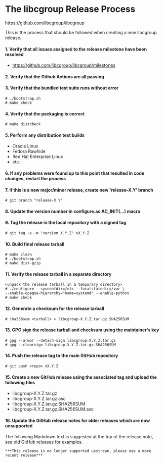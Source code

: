 The libcgroup Release Process
===============================================================================
https://github.com/libcgroup/libcgroup

This is the process that should be followed when creating a new libcgroup
release.

#### 1. Verify that all issues assigned to the release milestone have been resolved

  * https://github.com/libcgroup/libcgroup/milestones

#### 2. Verify that the Github Actions are all passing

#### 3. Verify that the bundled test suite runs without error

	# ./bootstrap.sh
	# make check

#### 4. Verify that the packaging is correct

	# make distcheck

#### 5. Perform any distribution test builds

  * Oracle Linux
  * Fedora Rawhide
  * Red Hat Enterprise Linux
  * etc.

#### 6. If any problems were found up to this point that resulted in code changes, restart the process

#### 7. If this is a new major/minor release, create new 'release-X.Y' branch

	# git branch "release-X.Y"

#### 8. Update the version number in configure.ac AC_INIT(...) macro

#### 9. Tag the release in the local repository with a signed tag

	# git tag -s -m "version X.Y.Z" vX.Y.Z

#### 10. Build final release tarball

	# make clean
	# ./bootstrap.sh
	# make dist-gzip

#### 11. Verify the release tarball in a separate directory

	<unpack the release tarball in a temporary directory>
	# ./configure --sysconfdir=/etc --localstatedir=/var \
	--enable-opaque-hierarchy="name=systemd" --enable-python
	# make check

#### 12. Generate a checksum for the release tarball

	# sha256sum <tarball> > libcgroup-X.Y.Z.tar.gz.SHA256SUM

#### 13. GPG sign the release tarball and checksum using the maintainer's key

	# gpg --armor --detach-sign libcgroup-X.Y.Z.tar.gz
	# gpg --clearsign libcgroup-X.Y.Z.tar.gz.SHA256SUM

#### 14. Push the release tag to the main GitHub repository

	# git push <repo> vX.Y.Z

#### 15. Create a new GitHub release using the associated tag and upload the following files

  * libcgroup-X.Y.Z.tar.gz
  * libcgroup-X.Y.Z.tar.gz.asc
  * libcgroup-X.Y.Z.tar.gz.SHA256SUM
  * libcgroup-X.Y.Z.tar.gz.SHA256SUM.asc

#### 16. Update the GitHub release notes for older releases which are now unsupported

The following Markdown text is suggested at the top of the release note, see old GitHub releases for examples.

```
***This release is no longer supported upstream, please use a more recent release***
```
